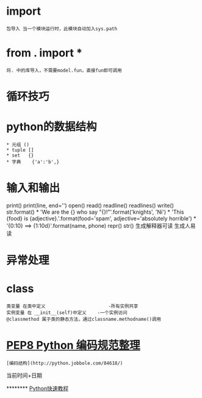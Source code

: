 # import 
	包导入 当一个模块运行时，此模块自动加入sys.path
# from . import *
	将. 中的库导入，不需要model.fun，直接fun即可调用
# 循环技巧

# python的数据结构 
	* 元组 ()
	* tuple []
	* set	{}
	* 字典	{'a':'b',}

# 输入和输出
print() print(line, end='')
open() read() readline() readlines() write()
str.format() 
	* 'We are the {} who say "{}!"'.format('knights', 'Ni')
	* 'This {food} is {adjective}.'.format(food='spam', adjective='absolutely horrible')
	* '{0:10} ==> {1:10d}'.format(name, phone)
repr() str()  生成解释器可读   生成人易读
# 异常处理
	
# class
	类变量 在类中定义 						-所有实例共享
	实例变量 在 __init__(self)中定义 	-一个实例访问
	@classmethod 属于类的静态方法，通过classname.methodname()调用
	
# [PEP8 Python 编码规范整理](https://www.douban.com/note/134971609/)
	[编码结构](http://python.jobbole.com/84618/)

当前时间+日期


******** [Python快速教程](http://www.cnblogs.com/vamei/archive/2012/09/13/2682778.html)
